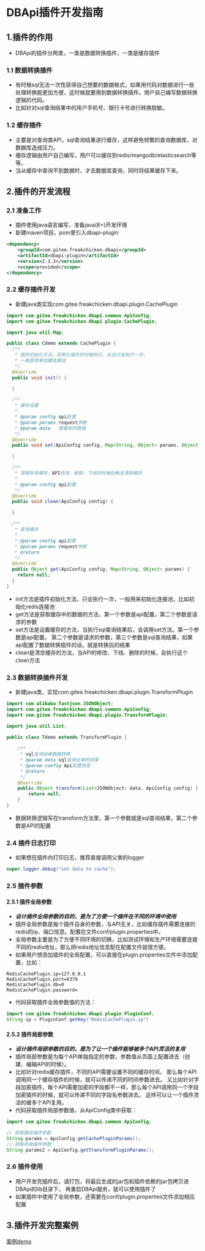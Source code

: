 # DBApi插件开发指南

## 1.插件的作用
- DBApi的插件分两类，一类是数据转换插件，一类是缓存插件

### 1.1 数据转换插件
- 有时候sql无法一次性获得自己想要的数据格式，如果用代码对数据进行一些处理转换能更加方便，这时候就要用到数据转换插件。用户自己编写数据转换逻辑的代码。
- 比如针对sql查询结果中的用户手机号、银行卡号进行转换脱敏。

### 1.2 缓存插件
- 主要是对查询类API，sql查询结果进行缓存，这样避免频繁的查询数据库，对数据库造成压力。
- 缓存逻辑由用户自己编写，用户可以缓存到redis/mangodb/elasticsearch等等。
- 当从缓存中查询不到数据时，才去数据库查询，同时将结果缓存下来。

## 2.插件的开发流程

### 2.1 准备工作
- 插件使用java语言编写，准备java(8+)开发环境
- 新建maven项目，pom里引入dbapi-plugin
```xml
<dependency>
    <groupId>com.gitee.freakchicken.dbapi</groupId>
    <artifactId>dbapi-plugin</artifactId>
    <version>2.3.2</version>
    <scope>provided</scope>
</dependency>
```

### 2.2 缓存插件开发
- 新建java类实现com.gitee.freakchicken.dbapi.plugin.CachePlugin
```java
import com.gitee.freakchicken.dbapi.common.ApiConfig;
import com.gitee.freakchicken.dbapi.plugin.CachePlugin;

import java.util.Map;

public class Cdemo extends CachePlugin {
  /**
   * 插件初始化方法，实例化插件的时候执行，永远只会执行一次，
   * 一般是用来创建连接池
   */
  @Override
  public void init() {

  }

  /**
   * 缓存设置
   *
   * @param config api配置
   * @param params request参数
   * @param data   要缓存的数据
   */
  @Override
  public void set(ApiConfig config, Map<String, Object> params, Object data) {

  }

  /**
   * 清除所有缓存，API修改、删除、下线的时候会触发清除缓存
   *
   * @param config api配置
   */
  @Override
  public void clean(ApiConfig config) {

  }

  /**
   * 查询缓存
   *
   * @param config api配置
   * @param params request参数
   * @return
   */
  @Override
  public Object get(ApiConfig config, Map<String, Object> params) {
    return null;
  }
}


```

- init方法是插件初始化方法，只会执行一次，一般用来初始化连接池，比如初始化redis连接池
- get方法是获取缓存中的数据的方法，第一个参数是api配置，第二个参数是请求的参数
- set方法是设置缓存的方法，当执行sql查询结果后，会调用set方法。第一个参数是api配置，
  第二个参数是请求的参数，第三个参数是sql查询结果，如果api配置了数据转换插件的话，就是转换后的结果
- clean是清空缓存的方法，当API的修改、下线、删除的时候，会执行这个clean方法

### 2.3 数据转换插件开发
- 新建java类，实现com.gitee.freakchicken.dbapi.plugin.TransformPlugin

```java
import com.alibaba.fastjson.JSONObject;
import com.gitee.freakchicken.dbapi.common.ApiConfig;
import com.gitee.freakchicken.dbapi.plugin.TransformPlugin;

import java.util.List;

public class Tdemo extends TransformPlugin {
    
    /**
     * sql查询结果数据转换
     * @param data sql查询出来的结果
     * @param config Api配置信息
     * @return
     */
    @Override
    public Object transform(List<JSONObject> data, ApiConfig config) {
        return null;
    }
}
```
- 数据转换逻辑写在transform方法里，第一个参数就是sql查询结果，第二个参数是API的配置

### 2.4 插件日志打印
- 如果想在插件内打印日志，推荐直接调用父类的logger
```java
super.logger.debug("set data to cache");
```

### 2.5 插件参数
#### 2.5.1 插件全局参数
- ***设计插件全局参数的目的，是为了方便一个插件在不同的环境中使用***
- 插件全局参数是每个插件自身的参数，与API无关，比如缓存插件需要连接的redis的ip、端口信息。配置在文件conf/plugin.properties中。
- 全局参数主要是为了方便不同环境的切换，比如测试环境和生产环境需要连接不同的redis地址，那么把redis地址信息配在配置文件就很方便。
- 如果用户想添加插件的全局配置，可以直接在plugin.properties文件中添加配置，比如：
```properties
RedisCachePlugin.ip=127.0.0.1
RedisCachePlugin.port=6379
RedisCachePlugin.db=0
RedisCachePlugin.password=
```
- 代码获取插件全局参数值的方法：
```java
import com.gitee.freakchicken.dbapi.plugin.PluginConf;
String ip = PluginConf.getKey("RedisCachePlugin.ip")
```

#### 2.5.2 插件局部参数
- ***设计插件局部参数的目的，是为了让一个插件能够被多个API灵活的复用***
- 插件局部参数是为每个API单独指定的参数，参数值从页面上配置进去（创建、编辑API的时候）。
- 比如针对redis缓存插件，不同的API需要设置不同的缓存时间， 那么每个API调用同一个缓存插件的时候，就可以传递不同的时间参数进去。
又比如针对字段加密插件，每个API需要加密的字段都不一样，那么每个API调用同一个字段加密插件的时候，就可以传递不同的字段名参数进去。
这样可以让一个插件灵活的被多个API复用。
- 代码获取插件局部参数值，从ApiConfig类中获取：
```java
import com.gitee.freakchicken.dbapi.common.ApiConfig;

// 获取缓存插件参数
String params = ApiConfig.getCachePluginParams();
// 获取转换插件参数
String params2 = ApiConfig.getTransformPluginParams();
```

### 2.6 插件使用
- 用户开发完插件后，请打包，将最后生成的jar包和插件依赖的jar包拷贝进DBApi的lib目录下，
再重启DBApi服务，就可以使用插件了
- 如果插件中使用了全局参数，还需要在conf/plugin.properties文件添加相应配置

## 3.插件开发完整案例
[案例demo](https://gitee.com/freakchicken/dbapi-plugin-demo)